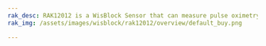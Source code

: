 ```yaml
---
rak_desc: RAK12012 is a WisBlock Sensor that can measure pulse oximetry and heart rate of a person.
rak_img: /assets/images/wisblock/rak12012/overview/default_buy.png

---
```


<rk-redirect to="/Product-Categories/WisBlock/RAK12012/Overview/" />